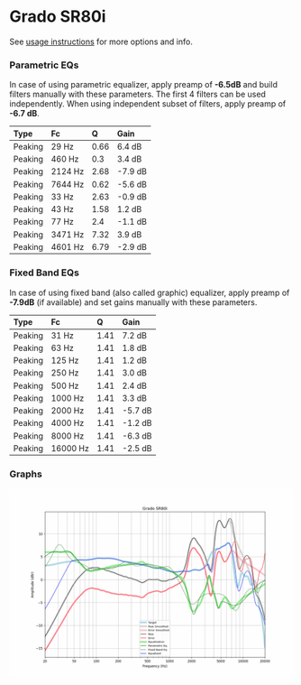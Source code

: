# Grado SR80i
See [usage instructions](https://github.com/jaakkopasanen/AutoEq#usage) for more options and info.

### Parametric EQs
In case of using parametric equalizer, apply preamp of **-6.5dB** and build filters manually
with these parameters. The first 4 filters can be used independently.
When using independent subset of filters, apply preamp of **-6.7 dB**.

| Type    | Fc      |    Q | Gain    |
|:--------|:--------|:-----|:--------|
| Peaking | 29 Hz   | 0.66 | 6.4 dB  |
| Peaking | 460 Hz  | 0.3  | 3.4 dB  |
| Peaking | 2124 Hz | 2.68 | -7.9 dB |
| Peaking | 7644 Hz | 0.62 | -5.6 dB |
| Peaking | 33 Hz   | 2.63 | -0.9 dB |
| Peaking | 43 Hz   | 1.58 | 1.2 dB  |
| Peaking | 77 Hz   | 2.4  | -1.1 dB |
| Peaking | 3471 Hz | 7.32 | 3.9 dB  |
| Peaking | 4601 Hz | 6.79 | -2.9 dB |

### Fixed Band EQs
In case of using fixed band (also called graphic) equalizer, apply preamp of **-7.9dB**
(if available) and set gains manually with these parameters.

| Type    | Fc       |    Q | Gain    |
|:--------|:---------|:-----|:--------|
| Peaking | 31 Hz    | 1.41 | 7.2 dB  |
| Peaking | 63 Hz    | 1.41 | 1.8 dB  |
| Peaking | 125 Hz   | 1.41 | 1.2 dB  |
| Peaking | 250 Hz   | 1.41 | 3.0 dB  |
| Peaking | 500 Hz   | 1.41 | 2.4 dB  |
| Peaking | 1000 Hz  | 1.41 | 3.3 dB  |
| Peaking | 2000 Hz  | 1.41 | -5.7 dB |
| Peaking | 4000 Hz  | 1.41 | -1.2 dB |
| Peaking | 8000 Hz  | 1.41 | -6.3 dB |
| Peaking | 16000 Hz | 1.41 | -2.5 dB |

### Graphs
![](./Grado%20SR80i.png)
